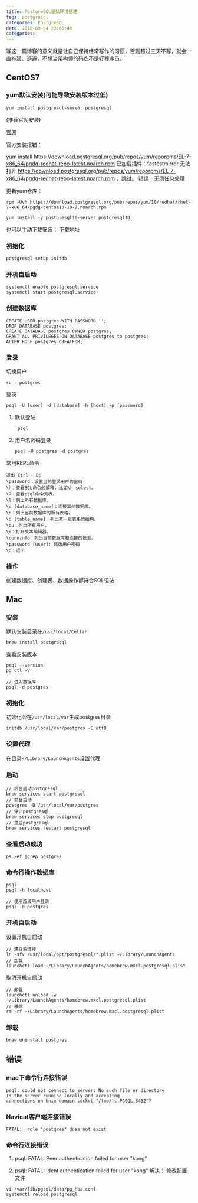 ```yaml
---
title: PostgreSQL基础环境搭建
tags: postgresql
categories: PostgreSQL
date: 2018-09-04 23:05:48
categpries:
---
```


写这一篇博客的意义就是让自己保持经常写作的习惯，否则超过三天不写，就会一直拖延、逃避，不想当架构师的码农不是好程序员。

<!-- more -->

## CentOS7 ##
### yum默认安装(可能导致安装版本过低)

	yum install postgresql-server postgresql

(推荐官网安装)

[官网](https://www.postgresql.org/download/linux/redhat/)

官方安装报错：

yum install https://download.postgresql.org/pub/repos/yum/reporpms/EL-7-x86_64/pgdg-redhat-repo-latest.noarch.rpm
已加载插件：fastestmirror
无法打开 https://download.postgresql.org/pub/repos/yum/reporpms/EL-7-x86_64/pgdg-redhat-repo-latest.noarch.rpm ，跳过。
错误：无须任何处理

更新yum仓库：

	rpm -Uvh https://download.postgresql.org/pub/repos/yum/10/redhat/rhel-7-x86_64/pgdg-centos10-10-2.noarch.rpm
	
	yum install -y postgresql10-server postgresql10

也可以手动下载安装：
[下载地址](https://yum.postgresql.org/rpmchart.php)
### 初始化

	postgresql-setup initdb

### 开机自启动

	systemctl enable postgresql.service
	systemctl start postgresql.service

### 创建数据库

	CREATE USER postgres WITH PASSWORD '';
	DROP DATABASE postgres;
	CREATE DATABASE postgres OWNER postgres;
	GRANT ALL PRIVILEGES ON DATABASE postgres to postgres;
	ALTER ROLE postgres CREATEDB;


### 登录
切换用户

	su - postgres

登录

	psql -U [user] -d [database] -h [host] -p [password]
	
1. 默认登陆
	
		psql
	
2.	用户名密码登录

		psql -U postgres -d postgres
		
常用REPL命令

	退出 Ctrl + D;
	\password：设置当前登录用户的密码
	\h：查看SQL命令的解释，比如\h select。
	\?：查看psql命令列表。
	\l：列出所有数据库。
	\c [database_name]：连接其他数据库。
	\d：列出当前数据库的所有表格。
	\d [table_name]：列出某一张表格的结构。
	\du：列出所有用户。
	\e：打开文本编辑器。
	\conninfo：列出当前数据库和连接的信息。
	\password [user]: 修改用户密码
	\q：退出

### 操作

创建数据库、创建表、数据操作都符合SQL语法

## Mac
### 安装
默认安装目录在`/usr/local/Cellar`

	brew install postgresql

查看安装版本

	psql --version 
	pg_ctl -V
	
	// 进入数据库
	psql -d postgres

### 初始化
初始化会在`/usr/local/var`生成postgres目录

	initdb /usr/local/var/postgres -E utf8

### 设置代理
在目录`~/Library/LaunchAgents`设置代理


### 启动

	// 后台启动postgresql
	brew services start postgresql
	// 前台启动
	postgres -D /usr/local/var/postgres
	// 停止postgresql
	brew services stop postgresql
	// 重启postgresql
	brew services restart postgresql

### 查看启动成功

	ps -ef |grep postgres
	
### 命令行操作数据库

	psql
	psql -h localhost
	
	// 使用超级用户登录
	psql -d postgres
### 开机自启动

设置开机自启动

	// 建立软连接
	ln -sfv /usr/local/opt/postgresql/*.plist ~/Library/LaunchAgents 
	// 加载
	launchctl load ~/Library/LaunchAgents/homebrew.mxcl.postgresql.plist
	
取消开机自启动
	
	// 卸载
	launchctl unload -w ~/Library/LaunchAgents/homebrew.mxcl.postgresql.plist
	// 移除
	rm -rf ~/Library/LaunchAgents/homebrew.mxcl.postgresql.plist
### 卸载

	brew uninstall postgres


## 错误
### mac下命令行连接错误

	psql: could not connect to server: No such file or directory
	Is the server running locally and accepting
	connections on Unix domain socket "/tmp/.s.PGSQL.5432"?
	
### Navicat客户端连接错误

	FATAL:  role "postgres" does not exist

### 命令行连接错误
1. psql: FATAL:  Peer authentication failed for user "kong"

2. psql: FATAL:  Ident authentication failed for user "kong"
解决： 修改配置文件

```
vi /var/lib/pgsql/data/pg_hba.conf 	
systemctl reload postgresql
```
